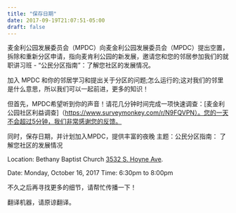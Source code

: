 ```yaml
---
title: "保存日期"
date: 2017-09-19T21:07:51-05:00
draft: false
---
```

麦金利公园发展委员会（MPDC）向麦金利公园发展委员会（MPDC）提出空置，拆除和重新分区申请，指向麦肯利公园的新发展，邀请您和您的邻居参加我们的就职讲习班 - “公民分区指南”：了解您社区的发展情况。 

加入 MPDC 和你的邻居学习和提出关于分区的问题;怎么运行的;这对我们的邻里是什么意思，所以我们可以一起前进，更多的知识！
 
但首先，MPDC希望听到你的声音！请花几分钟时间完成一项快速调查：[麦金利公园社区利益调查]（https://www.surveymonkey.com/r/N9FQVPN）。您的一天不会超过5分钟，我们非常感谢您的反馈。 
 
同时，保存日期，并计划加入MPDC，提供丰富的夜晚
主题：公民分区指南：
                        了解您社区的发展情况

Location:         Bethany Baptist Church
                        [3532 S. Hoyne Ave](https://goo.gl/maps/8zXUmT1wRgE2).
 
Date:                Monday, October 16, 2017
Time:               6:30pm to 8:00pm
 
不久之后再寻找更多的细节，请帮忙传播一下！

翻译机器，请原谅翻译。
